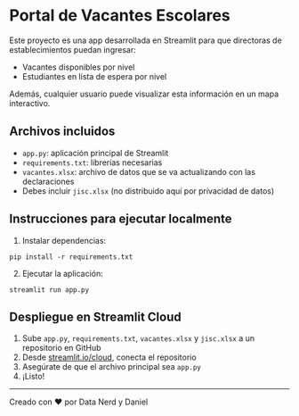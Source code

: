 # Portal de Vacantes Escolares

Este proyecto es una app desarrollada en Streamlit para que directoras de establecimientos puedan ingresar:
- Vacantes disponibles por nivel
- Estudiantes en lista de espera por nivel

Además, cualquier usuario puede visualizar esta información en un mapa interactivo.

## Archivos incluidos

- `app.py`: aplicación principal de Streamlit
- `requirements.txt`: librerías necesarias
- `vacantes.xlsx`: archivo de datos que se va actualizando con las declaraciones
- Debes incluir `jisc.xlsx` (no distribuido aquí por privacidad de datos)

## Instrucciones para ejecutar localmente

1. Instalar dependencias:
```
pip install -r requirements.txt
```

2. Ejecutar la aplicación:
```
streamlit run app.py
```

## Despliegue en Streamlit Cloud

1. Sube `app.py`, `requirements.txt`, `vacantes.xlsx` y `jisc.xlsx` a un repositorio en GitHub
2. Desde [streamlit.io/cloud](https://streamlit.io/cloud), conecta el repositorio
3. Asegúrate de que el archivo principal sea `app.py`
4. ¡Listo!

---

Creado con ❤️ por Data Nerd y Daniel

